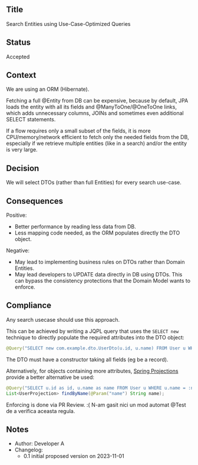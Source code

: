 ## Title
Search Entities using Use-Case-Optimized Queries 

## Status
Accepted

## Context
We are using an ORM (Hibernate). 

Fetching a full @Entity from DB can be expensive, 
because by default, JPA loads the entity with all its fields
and @ManyToOne/@OneToOne links, which adds unnecessary
columns, JOINs and sometimes even additional SELECT statements.

If a flow requires only a small subset of the fields,
it is more CPU/memory/network efficient to fetch 
only the needed fields from the DB, especially if
we retrieve multiple entities (like in a search)
and/or the entity is very large. 

## Decision
We will select DTOs (rather than full Entities) 
for every search use-case.

## Consequences
Positive:
- Better performance by reading less data from DB.
- Less mapping code needed, as the ORM populates directly the DTO object.

Negative:
- May lead to implementing business rules on DTOs rather than Domain Entities.
- May lead developers to UPDATE data directly in DB using DTOs. 
   This can bypass the consistency protections that the Domain Model wants to enforce.

## Compliance
Any search usecase should use this approach.

This can be achieved by writing a JQPL query 
that uses the `SELECT new` technique to directly populate 
the required attributes into the DTO object:

```java
@Query("SELECT new com.example.dto.UserDto(u.id, u.name) FROM User u WHERE ...")
```

The DTO must have a constructor taking all fields (eg be a record).

Alternatively, for objects containing more attributes, 
[Spring Projections](https://docs.spring.io/spring-data/jpa/reference/repositories/projections.html) 
provide a better alternative be used:
```java
@Query("SELECT u.id as id, u.name as name FROM User u WHERE u.name = :name")
List<UserProjection> findByName(@Param("name") String name);
```

Enforcing is done via PR Review. :(
N-am gasit nici un mod automat @Test de a verifica aceasta regula.

## Notes
- Author: Developer A 
- Changelog: 
  - 0.1 initial proposed version on 2023-11-01
